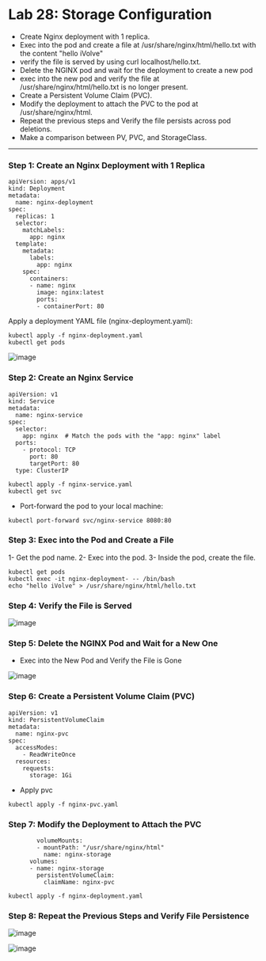 # Lab 28: Storage Configuration
* Create Nginx deployment with 1 replica.
* Exec into the pod and create a file at /usr/share/nginx/html/hello.txt with the content "hello iVolve"
* verify the file is served by using curl localhost/hello.txt.
* Delete the NGINX pod and wait for the deployment to create a new pod
* exec into the new pod and verify the file at /usr/share/nginx/html/hello.txt is no longer present.
* Create a Persistent Volume Claim (PVC).
* Modify the deployment to attach the PVC to the pod at /usr/share/nginx/html.
* Repeat the previous steps and Verify the file persists across pod deletions.
* Make a comparison between PV, PVC, and StorageClass.

---

### Step 1: Create an Nginx Deployment with 1 Replica

```
apiVersion: apps/v1
kind: Deployment
metadata:
  name: nginx-deployment
spec:
  replicas: 1
  selector:
    matchLabels:
      app: nginx
  template:
    metadata:
      labels:
        app: nginx
    spec:
      containers:
      - name: nginx
        image: nginx:latest
        ports:
        - containerPort: 80
```

Apply a deployment YAML file (nginx-deployment.yaml):
```
kubectl apply -f nginx-deployment.yaml 
kubectl get pods
```
![image](https://github.com/user-attachments/assets/044aeb42-b1dc-4a45-898d-a9cc5b050318)

### Step 2: Create an Nginx Service

```
apiVersion: v1
kind: Service
metadata:
  name: nginx-service
spec:
  selector:
    app: nginx  # Match the pods with the "app: nginx" label
  ports:
    - protocol: TCP
      port: 80        
      targetPort: 80  
  type: ClusterIP 
```

```
kubectl apply -f nginx-service.yaml 
kubectl get svc
```

- Port-forward the pod to your local machine:
```
kubectl port-forward svc/nginx-service 8080:80
```

### Step 3: Exec into the Pod and Create a File

1- Get the pod name.
2- Exec into the pod.
3- Inside the pod, create the file.

```
kubectl get pods
kubectl exec -it nginx-deployment- -- /bin/bash
echo "hello iVolve" > /usr/share/nginx/html/hello.txt
```

### Step 4:  Verify the File is Served

![image](https://github.com/user-attachments/assets/d2cf858d-f2fc-4042-aee6-031f39337099)

### Step 5: Delete the NGINX Pod and Wait for a New One
- Exec into the New Pod and Verify the File is Gone

![image](https://github.com/user-attachments/assets/559ae7a6-c18f-421c-a8b8-4d20f69133d5)

### Step 6: Create a Persistent Volume Claim (PVC)

```
apiVersion: v1
kind: PersistentVolumeClaim
metadata:
  name: nginx-pvc
spec:
  accessModes:
    - ReadWriteOnce
  resources:
    requests:
      storage: 1Gi
```
- Apply pvc

```
kubectl apply -f nginx-pvc.yaml
```

### Step 7: Modify the Deployment to Attach the PVC

```
        volumeMounts:
        - mountPath: "/usr/share/nginx/html"
          name: nginx-storage
      volumes:
      - name: nginx-storage
        persistentVolumeClaim:
          claimName: nginx-pvc
```

```
kubectl apply -f nginx-deployment.yaml
```
### Step 8: Repeat the Previous Steps and Verify File Persistence

![image](https://github.com/user-attachments/assets/fe9517b1-46ea-4adc-99d5-92d315077767)


![image](https://github.com/user-attachments/assets/30250103-7c6f-4bcf-959c-75ccaabfa95d)





